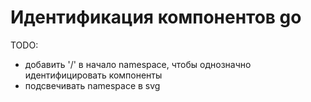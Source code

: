# Идентификация компонентов go

TODO:
- добавить '/' в начало namespace, чтобы однозначно идентифицировать компоненты
- подсвечивать namespace в svg